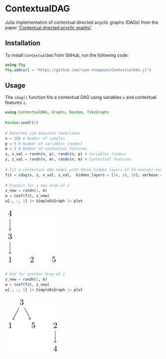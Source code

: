 # ContextualDAG

Julia implementation of contextual directed acyclic graphs (DAGs) from
the paper [‘Contextual directed acyclic
graphs’](https://arxiv.org/abs/2310.15627).

## Installation

To install `ContextualDAG` from GitHub, run the following code:

``` julia
using Pkg
Pkg.add(url = "https://github.com/ryan-thompson/ContextualDAG.jl")
```

## Usage

The `cdag()` function fits a contextual DAG using variables `x` and
contextual features `z`.

``` julia
using ContextualDAG, Graphs, Random, TikzGraphs

Random.seed!(1)

# Generate iid Gaussian covariates
n = 100 # Number of samples
p = 5 # Number of variables (nodes)
m = 2 # Number of contextual features
x, x_val = randn(n, p), randn(n, p) # Variables (nodes)
z, z_val = randn(n, m), randn(n, m) # Contextual features

# Fit a contextual DAG model with three hidden layers of 16 neurons each
fit = cdag(x, z, x_val, z_val,  hidden_layers = [16, 16, 16], verbose = false)

# Predict for a new draw of z
z_new = randn(1, m)
w = coef(fit, z_new)
w[:, :, 1] |> SimpleDiGraph |> plot
```

![](README_files/figure-commonmark/cell-3-output-1.svg)

``` julia
# And for another draw of z
z_new = randn(1, m)
w = coef(fit, z_new)
w[:, :, 1] |> SimpleDiGraph |> plot
```

![](README_files/figure-commonmark/cell-4-output-1.svg)

